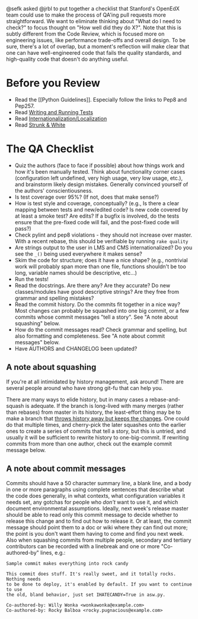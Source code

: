 @sefk asked @jrbl to put together a checklist that Stanford's OpenEdX team could use to make the process of QA'ing pull requests more straightforward. We want to eliminate thinking about "What do I need to check?" to focus thought on "How well did they do X?". Note that this is subtly different from the Code Review, which is focused more on engineering issues, like performance trade-offs and overall design. To be sure, there's a lot of overlap, but a moment's reflection will make clear that one can have well-engineered code that fails the quality standards, and high-quality code that doesn't do anything useful.

# Before you Review #
* Read the [[Python Guidelines]]. Especially follow the links to Pep8 and Pep257.
* Read [Writing and Running Tests](https://github.com/edx/edx-platform/blob/master/doc/testing.md)
* Read [Internationalization/Localization](https://edx-wiki.atlassian.net/wiki/pages/viewpage.action?pageId=12517501&src=search)
* Read [Strunk & White](https://en.wikipedia.org/wiki/The_Elements_of_Style)

# The QA Checklist #
* Quiz the authors (face to face if possible) about how things work and how it's been manually tested. Think about functionality corner cases (configuration left undefined, very high usage, very low usage, etc.), and brainstorm likely design mistakes. Generally convinced yourself of the authors' conscientiousness.
* Is test coverage over 95%? (If not, does that make sense?)
* How is test style and coverage, conceptually? (e.g., Is there a clear mapping between tests and new/edited code? Is new code covered by at least a smoke test? Are edits?  If a bugfix is involved, do the tests ensure that the pre-fixed code will fail, and the post-fixed code will pass?)
* Check pylint and pep8 violations - they should not increase over master. With a recent rebase, this should be verifiable by running ```rake quality```
* Are strings output to the user in LMS and CMS internationalized? Do you see the ```_()``` being used everywhere it makes sense?
* Skim the code for structure; does it have a nice shape? (e.g., nontrivial work will probably span more than one file, functions shouldn't be too long, variable names should be descriptive, etc...)
* Run the tests!
* Read the docstrings. Are there any? Are they accurate? Do new classes/modules have good descriptive strings? Are they free from grammar and spelling mistakes?
* Read the commit history. Do the commits fit together in a nice way? Most changes can probably be squashed into one big commit, or a few commits whose commit messages "tell a story".  See "A note about squashing" below.
* How do the commit messages read? Check grammar and spelling, but also formatting and completeness. See "A note about commit messages" below.
* Have AUTHORS and CHANGELOG been updated?

## A note about squashing ##
If you're at all intimidated by history management, ask around! There are several people around who have strong git-fu that can help you. 

There are many ways to elide history, but in many cases a rebase-and-squash is adequate. If the branch is long-lived with many merges (rather than rebases) from master in its history, the least-effort thing may be to make a branch that
[throws history away but keeps the changes](http://stackoverflow.com/questions/1464642/git-merge-squash-repeatedly). One could do that multiple times, and cherry-pick the later squashes onto the
earlier ones to create a series of commits that tell a story, but this is untried, and usually it will be sufficient to rewrite history to one-big-commit. If rewriting commits from more than one author, check out the example commit message below.

## A note about commit messages ##
Commits should have a 50 character summary line, a blank line, and a body in one or more paragraphs using complete sentences that describe what the code does generally, in what contexts, what configuration variables it needs set, any gotchas for people who *don't* want to use it, and which document environmental assumptions. Ideally, next week's release master should be able to read only this commit message to decide whether to release this change and to find out how to release it. Or at least, the commit message should point them to a doc or wiki where they can find out more; the point is you don't want them having to come and find you next week.  Also when squashing commits from multiple people, secondary and tertiary contributors can be recorded with a linebreak and one or more "Co-authored-by" lines, e.g.:
```
Sample commit makes everything into rock candy

This commit does stuff. It's really sweet, and it totally rocks.  Nothing needs
to be done to deploy, it's enabled by default. If you want to continue to use
the old, bland behavior, just set IHATECANDY=True in asw.py.

Co-authored-by: Willy Wonka <wonkawonka@example.com>
Co-authored-by: Rocky Balboa <rocky.pugnacious@example.com>
```